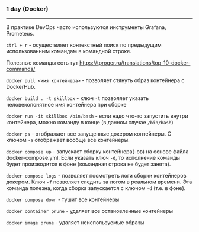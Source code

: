 ### 1 day (Docker)
---

В практике DevOps часто используются инструменты Grafana, Prometeus.

`ctrl + r` - осуществляет контекстный поиск по предыдущим использованным 
командам в командной строке.

Полезные команды есть тут https://tproger.ru/translations/top-10-docker-commands/

`docker pull <имя контейнера>` - позволяет стянуть образ контейнера с DockerHub.

`docker build . -t skillbox` - ключ `-t` позволяет указать человекопонятное имя
контейнера при сборке

`docker run -it skillbox /bin/bash` - если надо что-то запустить внутри 
контейнера, можно команду в конце (в данном случае `/bin/bash`)

`docker ps` - отображает все запущенные докером контейнеры. С ключом `-a` 
отображает вообще все контейнеры.

`docker compose up` - запускает сборку контейнера(-ов) на основе файла 
docker-compose.yml. Если указать ключ `-d`, то исполнение команды будет 
производится в фоне (командная строка не будет занята).

`docker compose logs` - позволяет посмотреть логи сборки контейнеров докером.
Ключ `-f` позволяет следить за логом в реальном времени. Эта команда полезна,
когда сборка запускается с ключом `-d` (т.е. в фоне).

`docker compose down` - тушит все контейнеры

`docker container prune` - удаляет все остановленные контейнеры

`docker image prune` - удаляет неиспользуемые образы
